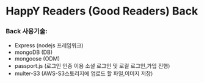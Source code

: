 # HappY Readers (Good Readers) Back

### Back 사용기술:

- Express (nodejs 프레임워크)
- mongoDB (DB)
- mongoose (ODM)
- passport.js (로그인 인증 이용 소셜 로그인 및 로컬 로그인,가입 진행)
- multer-S3 (AWS-S3스토리지에 업로드 할 파일,이미지 저장)
